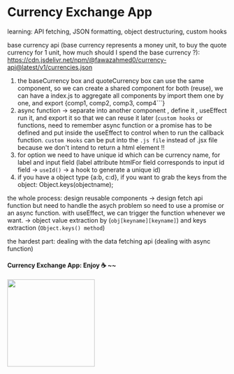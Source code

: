 # Currency Exchange App
learning: API fetching, JSON formatting, object destructuring, custom hooks

base currency api (base currency represents a money unit, to buy the quote currency for 1 unit, how much should I spend the base currency ?): https://cdn.jsdelivr.net/npm/@fawazahmed0/currency-api@latest/v1/currencies.json

1. the baseCurrency box and quoteCurrency box can use the same component, so we can create a shared component for both (reuse), we can have a index.js to aggregate all components by import them one by one, and export {comp1, comp2, comp3, comp4```} 
2. async function -> separate into another component , define it , useEffect run it, and export it so that we can reuse it later (`custom hooks` or functions, need to remember async function or a promise has to be defined and put inside the useEffect to control when to run the callback function. `custom Hooks` can be put into the `.js file` instead of .jsx file because we don't intend to return a html element !!
3. for option we need to have unique id which can be currency name, for label and input field (label attribute htmlFor field corresponds to input id field -> `useId()` -> a hook to generate a unique id)
4. if you have a object type {a:b, c:d}, if you want to grab the keys from the object: Object.keys(objectname);


the whole process:
design reusable components -> design fetch api function but need to handle the asych problem so need to use a promise or an async function. with useEffect, we can trigger the function whenever we want. -> object value extraction by (`obj[keyname][keyname]`) and keys extraction (`Object.keys() method`) 

the hardest part: dealing with the data fetching api (dealing with async function)


#### Currency Exchange App: Enjoy ☕️ ~~
<img src="currencyExchangeDemo.gif" width="200">